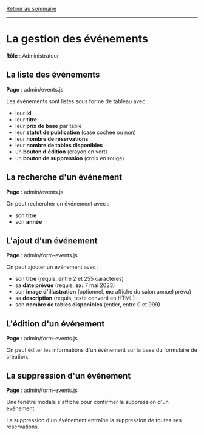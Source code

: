 [Retour au sommaire](README.md)

***

# La gestion des événements

**Rôle** : Administrateur

## La liste des événements

**Page** : admin/events.js

Les événements sont listés sous forme de tableau avec :

- leur **id**
- leur **titre**
- leur **prix de base** par table
- leur **statut de publication** (casé cochée ou non)
- leur **nombre de réservations**
- leur **nombre de tables disponibles**
- un **bouton d'édition** (crayon en vert)
- un **bouton de suppression** (croix en rouge)

## La recherche d'un événement

**Page** : admin/events.js

On peut rechercher un événement avec :

- son **titre**
- son **année**

## L'ajout d'un événement

**Page** : admin/form-events.js

On peut ajouter un événement avec :

- son **titre** (requis, entre 2 et 255 caractères)
- sa **date prévue** (requis, **ex:** 7 mai 2023)
- son **image d'illustration** (optionnel, **ex:** affiche du salon annuel prévu)
- sa **description** (requis, texte converti en HTML)
- son **nombre de tables disponibles** (entier, entre 0 et 999)

## L'édition d'un événement

**Page** : admin/form-events.js

On peut éditer les informations d'un événement sur la base du formulaire de création.

## La suppression d'un événement

**Page** : admin/form-events.js

Une fenêtre modale s'affiche pour confirmer la suppression d'un événement.

La suppression d'un événement entraîne la suppression de toutes ses réservations.